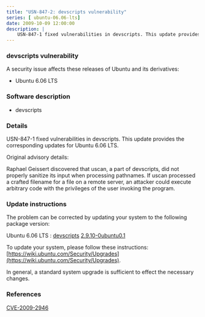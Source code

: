 ```yaml
---
title: "USN-847-2: devscripts vulnerability"
series: [ ubuntu-06.06-lts]
date: 2009-10-09 12:00:00
description: |
    USN-847-1 fixed vulnerabilities in devscripts. This update provides the corresponding updates for Ubuntu 6.06 LTS.
--- 
```

 
### devscripts vulnerability

A security issue affects these releases of Ubuntu and its derivatives:

* Ubuntu 6.06 LTS

### Software description

* devscripts 

### Details

USN-847-1 fixed vulnerabilities in devscripts. This update provides the corresponding updates for Ubuntu 6.06 LTS.

Original advisory details:

 Raphael Geissert discovered that uscan, a part of devscripts, did not properly sanitize its input when processing pathnames. If uscan processed a crafted filename for a file on a remote server, an attacker could execute arbitrary code with the privileges of the user invoking the program. 

### Update instructions

The problem can be corrected by updating your system to the following package version:

Ubuntu 6.06 LTS
 : [devscripts](https://launchpad.net/ubuntu/+source/devscripts) <span> [2.9.10-0ubuntu0.1](https://launchpad.net/ubuntu/+source/devscripts/2.9.10-0ubuntu0.1) </span> 

To update your system, please follow these instructions: [https://wiki.ubuntu.com/Security/Upgrades](https://wiki.ubuntu.com/Security/Upgrades).

In general, a standard system upgrade is sufficient to effect the necessary changes. 

### References

 [CVE-2009-2946](http://people.ubuntu.com/~ubuntu-security/cve/CVE-2009-2946)
 

